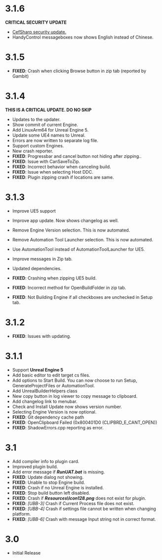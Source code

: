 ﻿# 3.1.6
**CRITICAL SECURITY UPDATE**
* [CefSharp security update.](https://github.com/ryanjon2040/Unreal-Binary-Builder/pull/58)
* HandyControl messageboxes now shows English instead of Chinese.

# 3.1.5
* **FIXED**: Crash when clicking Browse button in zip tab (reported by Gambit)

# 3.1.4

**THIS IS A CRITICAL UPDATE. DO NO SKIP**
* Updates to the updater.
* Show commit of current Engine.
* Add LinuxArm64 for Unreal Engine 5.
* Update some UE4 names to Unreal.
* Errors are now written to separate log file.
* Support custom Engines.
* New crash reporter.
* **FIXED**: Progressbar and cancel button not hiding after zipping..
* **FIXED**: Issue with CanSaveToZip.
* **FIXED**: Incorrect behavior when canceling build.
* **FIXED**: Issue when selecting Host DDC.
* **FIXED**: Plugin zipping crash if locations are same.

# 3.1.3

* Improve UE5 support
* Improve app update. Now shows changelog as well.
* Remove Engine Version selection. This is now automated.
* Remove Automation Tool Launcher selection. This is now automated.
* Use AutomationTool instead of AutomationToolLauncher for UE5.
* Improve messages in Zip tab.
* Updated dependencies.

* **FIXED**: Crashing when zipping UE5 build.
* **FIXED**: Incorrect method for OpenBuildFolder in zip tab.
* **FIXED**: Not Building Engine if all checkboxes are unchecked in Setup tab.


# 3.1.2

* **FIXED**: Issues with updating.

# 3.1.1

* Support **Unreal Engine 5**
* Add basic editor to edit target cs files.
* Add options to Start Build. You can now choose to run Setup, GenerateProjectFiles or AutomationTool.
* Add UnrealBuilderHelpers class
* New copy button in log viewer to copy message to clipboard.
* Add changelog link to menubar.
* Check and Install Update now shows version number.
* Selecting Engine Version is now optional.
* **FIXED**: Git dependency cache path
* **FIXED**: OpenClipboard Failed (0x800401D0 (CLIPBRD_E_CANT_OPEN))
* **FIXED**: ShadowErrors.cpp reporting as error.

# 3.1

* Add compiler info to plugin card.
* Improved plugin build.
* Add error message if **_RunUAT.bat_** is missing.
* **FIXED**: Update dialog not showing.
* **FIXED**: Unable to stop Engine build.
* **FIXED**: Crash if no Unreal Engine is installed.
* **FIXED**: Stop build button left disabled.
* **FIXED**: Crash if ___Resources\Icon128.png___ does not exist for plugin.
* **FIXED**: *[UBB-3]* Crash if Current Process file does not exist.
* **FIXED**: *[UBB-4]* Crash if settings file cannot be written when changing platform.
* **FIXED**: *[UBB-6]* Crash with message Input string not in correct format.

# 3.0

* Initial Release
